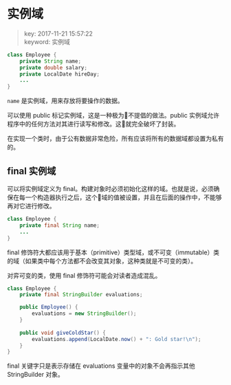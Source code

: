 # 实例域
>key: 2017-11-21 15:57:22  
>keyword: 实例域  

```java
class Employee {
    private String name;
    private double salary;
    private LocalDate hireDay;
    ...
}
```

`name` 是实例域，用来存放将要操作的数据。

可以使用 public 标记实例域，这是一种极为不提倡的做法。public 实例域允许程序中的任何方法对其进行读写和修改。这就完全破坏了封装。

在实现一个类时，由于公有数据非常危险，所有应该将所有的数据域都设置为私有的。

## final 实例域
可以将实例域定义为 final。构建对象时必须初始化这样的域。也就是说，必须确保在每一个构造器执行之后，这个域的值被设置，并且在后面的操作中，不能够再对它进行修改。

```java
class Employee {
    private final String name;
    ...
}
```

final 修饰符大都应该用于基本（primitive）类型域，或不可变（immutable）类的域（如果类中每个方法都不会改变其对象，这种类就是不可变的类）。

对弈可变的类，使用 final 修饰符可能会对读者造成混乱。

```java
class Employee {
    private final StringBuilder evaluations;

    public Employee() {
        evaluations = new StringBuilder();
    }
    
    public void giveColdStar() {
        evaluations.append(LocalDate.now() + ": Gold star!\n");
    }
}
```

final 关键字只是表示存储在 evaluations 变量中的对象不会再指示其他 StringBuilder 对象。